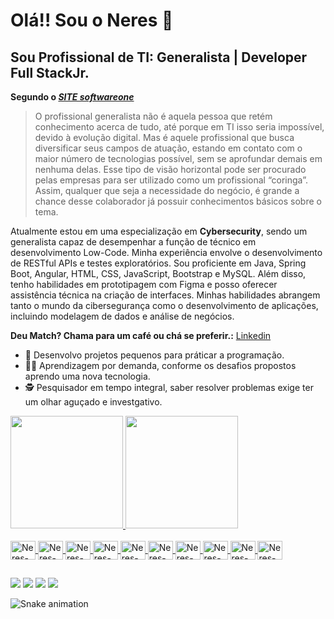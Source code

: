 # Olá!! Sou o Neres 👋
## Sou Profissional de TI: Generalista | Developer Full StackJr.
**Segundo o *[SITE softwareone]( https://www.softwareone.com/pt-br/blog/artigos/2020/02/03/profissional-de-ti)*** 
>O profissional generalista não é aquela pessoa que retém conhecimento acerca de tudo, até porque em TI isso seria impossível, devido à evolução digital. Mas é aquele profissional que busca diversificar seus campos de atuação, estando em contato com o maior número de tecnologias possível, sem se aprofundar demais em nenhuma delas.
>Esse tipo de visão horizontal pode ser procurado pelas empresas para ser utilizado como um profissional “coringa”. Assim, qualquer que seja a necessidade do negócio, é grande a chance desse colaborador já possuir conhecimentos básicos sobre o tema.

<p>Atualmente estou em uma especialização em <b>Cybersecurity</b>, sendo um generalista capaz de desempenhar a função de técnico em desenvolvimento Low-Code. Minha experiência envolve o desenvolvimento de RESTful APIs e testes exploratórios. Sou proficiente em Java, Spring Boot, Angular, HTML, CSS, JavaScript, Bootstrap e MySQL. Além disso, tenho habilidades em prototipagem com Figma e posso oferecer assistência técnica na criação de interfaces. Minhas habilidades abrangem tanto o mundo da cibersegurança como o desenvolvimento de aplicações, incluindo modelagem de dados e análise de negócios.</p>

**Deu Match? Chama para um café ou chá se preferir.:**
[Linkedin](https://www.linkedin.com/in/fábio-neres-43516294) 

- 🌱 Desenvolvo projetos pequenos para práticar a programação.
- 🧑‍🎓 Aprendizagem por demanda, conforme os desafios propostos aprendo uma nova tecnologia.
- 🕵️ Pesquisador em tempo integral, saber resolver problemas exige ter um olhar aguçado e investgativo.

<div>
  <a href="https://github.com/neresfabio">
  <img height="180em" src="https://github-readme-stats.vercel.app/api?username=neresfabio&show_icons=true&theme=dark&include_all_commits=true&count_private=true"/>
  <img height="180em" src="https://github-readme-stats.vercel.app/api/top-langs/?username=neresfabio&layout=compact&langs_count=7&theme=dark"/>
</div>
  
<div style="display: inline_block"><br>
  <img align="center" alt="Neres-Figma" height="30" width="40" src="https://cdn.jsdelivr.net/gh/devicons/devicon/icons/figma/figma-original.svg">
  <img align="center" alt="Neres-HTML" height="30" width="40" src="https://cdn.jsdelivr.net/gh/devicons/devicon/icons/html5/html5-original.svg">
  <img align="center" alt="Neres-CSS3" height="30" width="40" src="https://cdn.jsdelivr.net/gh/devicons/devicon/icons/css3/css3-original.svg">
  <img align="center" alt="Neres-BootsTrap" height="30" width="40" src="https://cdn.jsdelivr.net/gh/devicons/devicon/icons/bootstrap/bootstrap-plain.svg">
  <img align="center" alt="Neres-Flutter" height="30" width="40" src="https://cdn.jsdelivr.net/gh/devicons/devicon/icons/flutter/flutter-original.svg">
  <img align="center" alt="Neres-VsCode" height="30" width="40" src="https://cdn.jsdelivr.net/gh/devicons/devicon/icons/vscode/vscode-original.svg">
  <img align="center" alt="Neres-Jupyter" height="30" width="40" src="https://cdn.jsdelivr.net/gh/devicons/devicon/icons/jupyter/jupyter-original-wordmark.svg">
  <img align="center" alt="Neres-Python" height="30" width="40" src="https://cdn.jsdelivr.net/gh/devicons/devicon/icons/python/python-original.svg">
  <img align="center" alt="Neres-MySql" height="30" width="40" src="https://cdn.jsdelivr.net/gh/devicons/devicon/icons/mysql/mysql-original-wordmark.svg">
  <img align="center" alt="Neres-Ubuntu" height="30" width="40" src="https://cdn.jsdelivr.net/gh/devicons/devicon/icons/ubuntu/ubuntu-plain.svg">
</div>
  
  ##
  
<div>
 <a href="https://www.youtube.com/channel/UCxxDInhy3wmAud0-ML143jw" target="_blank"><img src="https://img.shields.io/badge/YouTube-FF0000?style=for-the-badge&logo=youtube&logoColor=white" target="_blank"></a>
  <a href="https://instagram.com/neres_stm" target="_blank"><img src="https://img.shields.io/badge/-Instagram-%23E4405F?style=for-the-badge&logo=instagram&logoColor=white" target="_blank"></a>
 <a href="https://discord.gg/Neres#7688" target="_blank"><img src="https://img.shields.io/badge/Discord-7289DA?style=for-the-badge&logo=discord&logoColor=white" target="_blank"></a> 
  <a href = "mailto:neresfjcomunic@gmail.com"><img src="https://img.shields.io/badge/-Gmail-%23333?style=for-the-badge&logo=gmail&logoColor=white" target="_blank"></a>
  
  
  ![Snake animation](https://github.com/neresfabio/neresfabio/blob/output/github-contribution-grid-snake.svg)
</div>
